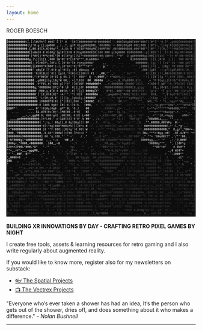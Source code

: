 ```yaml
---
layout: home
---
```


ROGER BOESCH

![Photo](/images/about.png)

**BUILDING XR INNOVATIONS BY DAY - CRAFTING RETRO PIXEL GAMES BY NIGHT**

I create free tools, assets & learning resources for retro gaming and
I also write regularly about augmented reality.

If you would like to know more, register also for my newsletters on substack:

- [👓 The Spatial Projects](https://visionos.substack.com/)
- [📺 The Vectrex Projects](https://vectrex.substack.com/)

"Everyone who’s ever taken a shower has had an idea, It’s the person who gets out of the shower, dries off, and does something about it who makes a difference." - *Nolan Bushnell*

---
